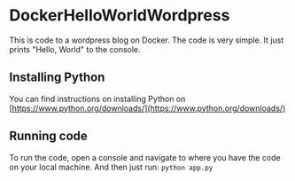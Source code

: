 # DockerHelloWorldWordpress
This is code to a wordpress blog on Docker. The code is very simple. It just prints "Hello, World" to the console.

## Installing Python
You can find instructions on installing Python on [https://www.python.org/downloads/](https://www.python.org/downloads/)

## Running code
To run the code, open a console and navigate to where you have the code on your local machine. And then just run:
``python app.py``